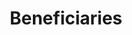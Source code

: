 ---
title: Beneficiaries
longTitle: 'Beneficiaries'
tags:
- gccommon
scopeNote:
- "Persons who receive benefits eg cash allocations o"
usedFor:
- "[[Pensioners]]"
---